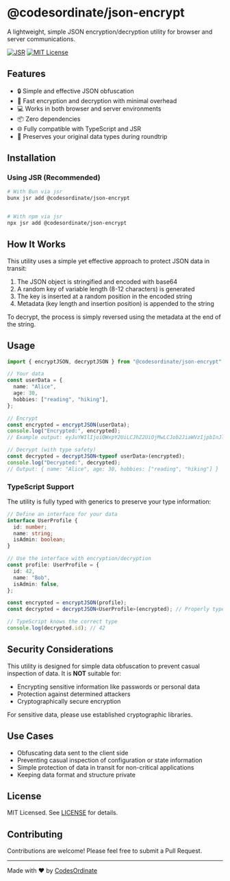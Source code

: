 # @codesordinate/json-encrypt

A lightweight, simple JSON encryption/decryption utility for browser and server communications.

[![JSR](https://jsr.io/badges/@codesordinate/json-encrypt)](https://jsr.io/@codesordinate/json-encrypt)
[![MIT License](https://img.shields.io/badge/license-MIT-blue.svg)](LICENSE)

## Features

- 🔒 Simple and effective JSON obfuscation
- 🚀 Fast encryption and decryption with minimal overhead
- 💻 Works in both browser and server environments
- 📦 Zero dependencies
- 🌐 Fully compatible with TypeScript and JSR
- 🔄 Preserves your original data types during roundtrip

## Installation

### Using JSR (Recommended)

```bash
# With Bun via jsr
bunx jsr add @codesordinate/json-encrypt


# With npm via jsr
npx jsr add @codesordinate/json-encrypt
```

## How It Works

This utility uses a simple yet effective approach to protect JSON data in transit:

1. The JSON object is stringified and encoded with base64
2. A random key of variable length (8-12 characters) is generated
3. The key is inserted at a random position in the encoded string
4. Metadata (key length and insertion position) is appended to the string

To decrypt, the process is simply reversed using the metadata at the end of the string.

## Usage

```typescript
import { encryptJSON, decryptJSON } from "@codesordinate/json-encrypt";

// Your data
const userData = {
  name: "Alice",
  age: 30,
  hobbies: ["reading", "hiking"],
};

// Encrypt
const encrypted = encryptJSON(userData);
console.log("Encrypted:", encrypted);
// Example output: eyJuYW1lIjoiQWxpY2UiLCJhZ2UiOjMwLCJob2JiaWVzIjpbInJlYWRpb37naXquMeciLCJoaWtpbmciXX0=100025

// Decrypt (with type safety)
const decrypted = decryptJSON<typeof userData>(encrypted);
console.log("Decrypted:", decrypted);
// Output: { name: "Alice", age: 30, hobbies: ["reading", "hiking"] }
```

### TypeScript Support

The utility is fully typed with generics to preserve your type information:

```typescript
// Define an interface for your data
interface UserProfile {
  id: number;
  name: string;
  isAdmin: boolean;
}

// Use the interface with encryption/decryption
const profile: UserProfile = {
  id: 42,
  name: "Bob",
  isAdmin: false,
};

const encrypted = encryptJSON(profile);
const decrypted = decryptJSON<UserProfile>(encrypted); // Properly typed!

// TypeScript knows the correct type
console.log(decrypted.id); // 42
```

## Security Considerations

This utility is designed for simple data obfuscation to prevent casual inspection of data. It is **NOT** suitable for:

- Encrypting sensitive information like passwords or personal data
- Protection against determined attackers
- Cryptographically secure encryption

For sensitive data, please use established cryptographic libraries.

## Use Cases

- Obfuscating data sent to the client side
- Preventing casual inspection of configuration or state information
- Simple protection of data in transit for non-critical applications
- Keeping data format and structure private

## License

MIT Licensed. See [LICENSE](LICENSE) for details.

## Contributing

Contributions are welcome! Please feel free to submit a Pull Request.

---

Made with ❤️ by [CodesOrdinate](https://github.com/codesordinate)
